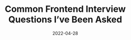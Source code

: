 ---
date: 2022-04-28
permalink: false
publisher: thepracticaldev
tags:
  - development
  - interviewing
  - html
  - javascript
target_url: https://dev.to/melguachun/common-frontend-interview-questions-ive-been-asked-7dk
title: Common Frontend Interview Questions I’ve Been Asked
---